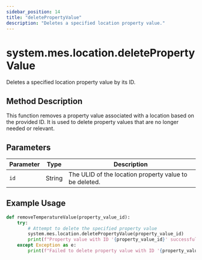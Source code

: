 ```yaml
---
sidebar_position: 14
title: "deletePropertyValue"
description: "Deletes a specified location property value."
---
```


# system.mes.location.deletePropertyValue

Deletes a specified location property value by its ID.

## Method Description

This function removes a property value associated with a location based on the provided ID. It is used to delete
property values that are no longer needed or relevant.

## Parameters

| Parameter | Type   | Description                                            |
|-----------|--------|--------------------------------------------------------|
| `id`      | String | The ULID of the location property value to be deleted. |

## Example Usage

```python
def removeTemperatureValue(property_value_id):
    try:
        # Attempt to delete the specified property value
        system.mes.location.deletePropertyValue(property_value_id)
        print(f"Property value with ID '{property_value_id}' successfully deleted.")
    except Exception as e:
        print(f"Failed to delete property value with ID '{property_value_id}': {str(e)}")
```